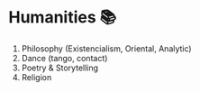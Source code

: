 # Humanities 📚

1. Philosophy (Existencialism, Oriental, Analytic)
2. Dance (tango, contact)
3. Poetry & Storytelling
4. Religion

